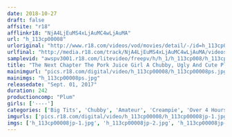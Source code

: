 ```yaml
---
date: 2018-10-27
draft: false
affsite: "r18"
afflinkr18: "NjA4LjEuMS4xLjAuMC4wLjAuMA"
url: "h_113cp00008"
urloriginal: "http://www.r18.com/videos/vod/movies/detail/-/id=h_113cp00008"
urlfinal: "http://media.r18.com/track/NjA4LjEuMS4xLjAuMC4wLjAuMA/videos/vod/movies/detail/-/id=h_113cp00008"
samplevid: "awspv3001.r18.com/litevideo/freepv/h/h_1/h_113cp008/h_113cp008_dmb_w.mp4"
title: "The Next Chapter The Pork Juice Girl A Chubby, Ugly And Cute Pleasure Paradise!"
mainimgurl: "pics.r18.com/digital/video/h_113cp00008/h_113cp00008ps.jpg"
mainimgs: "h_113cp00008ps.jpg"
releasedate: "Sept. 01, 2017"
duration: 242
productioncomp: "Plum"
girls: ['----']
categories: ['Big Tits', 'Chubby', 'Amateur', 'Creampie', 'Over 4 Hours']
imgurls: ['pics.r18.com/digital/video/h_113cp00008/h_113cp00008jp-1.jpg', 'pics.r18.com/digital/video/h_113cp00008/h_113cp00008jp-2.jpg', 'pics.r18.com/digital/video/h_113cp00008/h_113cp00008jp-3.jpg', 'pics.r18.com/digital/video/h_113cp00008/h_113cp00008jp-4.jpg', 'pics.r18.com/digital/video/h_113cp00008/h_113cp00008jp-5.jpg', 'pics.r18.com/digital/video/h_113cp00008/h_113cp00008jp-6.jpg', 'pics.r18.com/digital/video/h_113cp00008/h_113cp00008jp-7.jpg', 'pics.r18.com/digital/video/h_113cp00008/h_113cp00008jp-8.jpg', 'pics.r18.com/digital/video/h_113cp00008/h_113cp00008jp-9.jpg', 'pics.r18.com/digital/video/h_113cp00008/h_113cp00008jp-10.jpg', 'pics.r18.com/digital/video/h_113cp00008/h_113cp00008jp-11.jpg', 'pics.r18.com/digital/video/h_113cp00008/h_113cp00008jp-12.jpg', 'pics.r18.com/digital/video/h_113cp00008/h_113cp00008jp-13.jpg', 'pics.r18.com/digital/video/h_113cp00008/h_113cp00008jp-14.jpg', 'pics.r18.com/digital/video/h_113cp00008/h_113cp00008jp-15.jpg', 'pics.r18.com/digital/video/h_113cp00008/h_113cp00008jp-16.jpg', 'pics.r18.com/digital/video/h_113cp00008/h_113cp00008jp-17.jpg', 'pics.r18.com/digital/video/h_113cp00008/h_113cp00008jp-18.jpg', 'pics.r18.com/digital/video/h_113cp00008/h_113cp00008jp-19.jpg', 'pics.r18.com/digital/video/h_113cp00008/h_113cp00008jp-20.jpg']
imgs: ['h_113cp00008jp-1.jpg', 'h_113cp00008jp-2.jpg', 'h_113cp00008jp-3.jpg', 'h_113cp00008jp-4.jpg', 'h_113cp00008jp-5.jpg', 'h_113cp00008jp-6.jpg', 'h_113cp00008jp-7.jpg', 'h_113cp00008jp-8.jpg', 'h_113cp00008jp-9.jpg', 'h_113cp00008jp-10.jpg', 'h_113cp00008jp-11.jpg', 'h_113cp00008jp-12.jpg', 'h_113cp00008jp-13.jpg', 'h_113cp00008jp-14.jpg', 'h_113cp00008jp-15.jpg', 'h_113cp00008jp-16.jpg', 'h_113cp00008jp-17.jpg', 'h_113cp00008jp-18.jpg', 'h_113cp00008jp-19.jpg', 'h_113cp00008jp-20.jpg']
---
```


